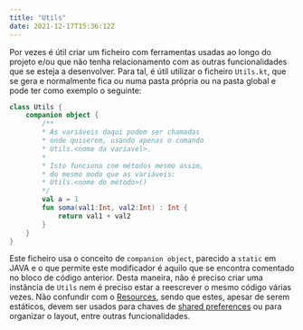 ```yaml
---
title: "Utils"
date: 2021-12-17T15:36:12Z
---
```


Por vezes é útil criar um ficheiro com ferramentas usadas ao longo do projeto e/ou que não tenha relacionamento com as outras funcionalidades que se esteja a desenvolver.
Para tal, é útil utilizar o ficheiro `Utils.kt`, que se gera e normalmente fica ou numa pasta própria ou na pasta global e pode ter como exemplo o seguinte:

```kotlin
class Utils {
    companion object {
        /**
        * As variáveis daqui podem ser chamadas
        * onde quiserem, usando apenas o comando
        * Utils.<nome da variavel>.
        *
        * Isto funciona com métodos mesmo assim,
        * do mesmo modo que as variáveis:
        * Utils.<nome do método>()
        */
        val a = 1
        fun soma(val1:Int, val2:Int) : Int {
            return val1 + val2
        }    
    }
}
```

Este ficheiro usa o conceito de `companion object`, parecido a `static` em JAVA e o que permite este modificador é aquilo que se encontra comentado no bloco de código anterior.
Desta maneira, não é preciso criar uma instância de `Utils` nem é preciso estar a reescrever o mesmo código várias vezes.
Não confundir com o [Resources](../resources), sendo que estes, apesar de serem estáticos, devem ser usados para chaves de [shared preferences](../sharedprefs) ou para organizar o layout, entre outras funcionalidades.